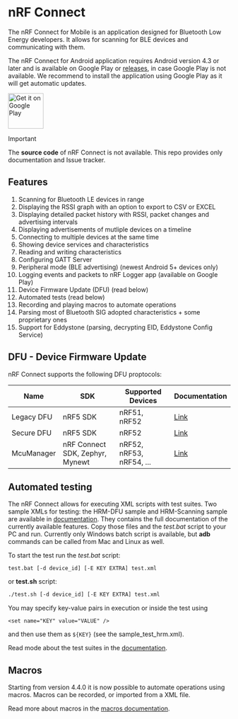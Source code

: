 # nRF Connect

The nRF Connect for Mobile is an application designed for Bluetooth Low Energy developers. It allows for scanning for BLE devices and communicating with them.

The nRF Connect for Android application requires Android version 4.3 or later and is available on Google Play or [releases](https://github.com/NordicSemiconductor/Android-nRF-Connect/releases), in case Google Play is not available. We recommend to install the application using Google Play as it will get automatic updates.

<a href='https://play.google.com/store/apps/details?id=no.nordicsemi.android.mcp'><img alt='Get it on Google Play' height='80' src='https://play.google.com/intl/en_us/badges/static/images/badges/en_badge_web_generic.png'/></a>

> [!IMPORTANT]
> The **source code** of nRF Connect is not available. This repo provides only documentation and Issue tracker.

## Features

1. Scanning for Bluetooth LE devices in range
1. Displaying the RSSI graph with an option to export to CSV or EXCEL
1. Displaying detailed packet history with RSSI, packet changes and advertising intervals
1. Displaying advertisements of mutliple devices on a timeline
1. Connecting to multiple devices at the same time
1. Showing device services and characteristics
1. Reading and writing characteristics
1. Configuring GATT Server
1. Peripheral mode (BLE advertising) (newest Android 5+ devices only)
1. Logging events and packets to nRF Logger app (available on Google Play)
1. Device Firmware Update (DFU) (read below)
1. Automated tests (read below)
1. Recording and playing macros to automate operations
1. Parsing most of Bluetooth SIG adopted characteristics + some proprietary ones
1. Support for Eddystone (parsing, decrypting EID, Eddystone Config Service)

## DFU - Device Firmware Update

nRF Connect supports the following DFU proptocols:

Name | SDK | Supported Devices | Documentation
-----|-----|---------|--------------
Legacy DFU | nRF5 SDK | nRF51, nRF52 | [Link](https://infocenter.nordicsemi.com/topic/com.nordic.infocenter.sdk5.v11.0.0/examples_ble_dfu.html?cp=9_5_13_4_3_1)
Secure DFU | nRF5 SDK | nRF52 | [Link](https://infocenter.nordicsemi.com/topic/sdk_nrf5_v17.1.0/lib_bootloader_modules.html?cp=9_1_3_5)
McuManager | nRF Connect SDK, Zephyr, Mynewt | nRF52, nRF53, nRF54, ... | [Link](https://docs.nordicsemi.com/bundle/ncs-latest/page/nrf/config_and_build/dfu/index.html)

## Automated testing

The nRF Connect allows for executing XML scripts with test suites. Two sample XMLs for testing: the HRM-DFU sample and HRM-Scanning sample are 
available in [documentation](documentation/Automated%20tests). They contains the full documentation of the currently available features. 
Copy those files and the *test.bat* script to your PC and run. Currently only Windows batch script is available, but **adb** commands can
be called from Mac and Linux as well.

To start the test run the *test.bat* script:
```batch
test.bat [-d device_id] [-E KEY EXTRA] test.xml
```
or **test.sh** script:
```sh
./test.sh [-d device_id] [-E KEY EXTRA] test.xml 
```
You may specify key-value pairs in execution or inside the test using 

    <set name="KEY" value="VALUE" />
    
and then use them as `${KEY}` (see the sample_test_hrm.xml).

Read mode about the test suites in the [documentation](documentation/Automated%20tests/README.md).

## Macros

Starting from version 4.4.0 it is now possible to automate operations using macros. Macros can be recorded, or imported from a XML file.

Read more about macros in the [macros documentation](documentation/Macros/README.md).
